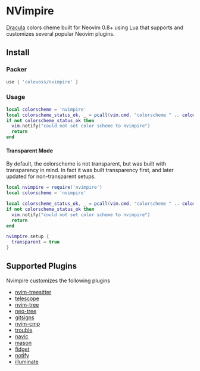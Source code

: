 # NVimpire

[Dracula](https://draculatheme.com/) colors cheme built for Neovim 0.8+ using Lua that supports and
customizes several popular Neovim plugins.

## Install

### Packer

```lua
use { 'colevoss/nvimpire' }
```

### Usage

```lua
local colorscheme = 'nvimpire'
local colorscheme_status_ok, _ = pcall(vim.cmd, "colorscheme " .. colorscheme)
if not colorscheme_status_ok then
  vim.notify("could not set color scheme to nvimpire")
  return
end
```

#### Transparent Mode

By default, the colorscheme is not transparent, but was built with transparency in mind. In fact it was
built transparency first, and later updated for non-transparent setups.

```lua
local nvimpire = require('nvimpire')
local colorscheme = 'nvimpire'

local colorscheme_status_ok, _ = pcall(vim.cmd, "colorscheme " .. colorscheme)
if not colorscheme_status_ok then
  vim.notify("could not set color scheme to nvimpire")
  return
end

nvimpire.setup {
  transparent = true
}
```

## Supported Plugins

Nvimpire customizes the following plugins
* [nvim-treesitter](https://github.com/nvim-treesitter/nvim-treesitter)
* [telescope](https://github.com/nvim-telescope/telescope.nvim)
* [nvim-tree](https://github.com/nvim-tree/nvim-tree.lua)
* [neo-tree](https://github.com/nvim-neo-tree/neo-tree.nvim)
* [gitsigns](https://github.com/lewis6991/gitsigns.nvim)
* [nvim-cmp](https://github.com/hrsh7th/nvim-cmp)
* [trouble](https://github.com/folke/trouble.nvim)
* [navic](https://github.com/SmiteshP/nvim-navic)
* [mason](https://github.com/williamboman/mason.nvim)
* [fidget](https://github.com/j-hui/fidget.nvim)
* [notify](https://github.com/rcarriga/nvim-notify)
* [illuminate](https://github.com/RRethy/vim-illuminate)
